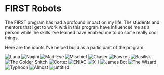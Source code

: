 # FIRST Robots

The FIRST program has had a profound impact on my life. The students and mentors that I get to work with in this program have influenced me as a person while the skills I've learned have enabled me to do some really cool things. 

Here are the robots I've helped build as a participant of the program.

![](https://i.imgur.com/SsO8cram.png "Luna") ![](https://i.imgur.com/HZStqbcm.jpg "Nagini") ![](https://i.imgur.com/aeWaGbtm.jpg "Mad-Eye") ![](https://i.imgur.com/GfKI9Pjm.jpg "Mischief") ![](https://i.imgur.com/j64vwFPm.jpg "Chaser") ![](https://i.imgur.com/0vceEnqm.jpg "Fawkes")  ![](https://i.imgur.com/IP2E5iQm.jpg "Basilisk") ![](https://i.imgur.com/kwMCjdHm.jpg "The Golden Snitch") ![](https://i.imgur.com/ZKOR1Vam.jpg "Cortex") ![](https://i.imgur.com/djcFXSpm.jpg "ENIAC") ![](https://i.imgur.com/VJEp60Vm.jpg "X-1") ![](https://i.imgur.com/wwQPFRnm.jpg "James Bot") ![](https://i.imgur.com/KzRO0cRm.jpg "The Wizard") ![](https://i.imgur.com/LAttoFrm.jpg "Typhoon") ![](https://i.imgur.com/WUJFcELm.jpg "Almost") ![](https://i.imgur.com/MDA0Doim.jpg "untitled")
